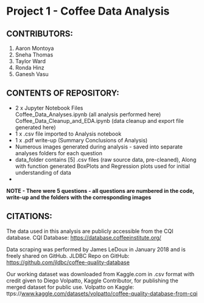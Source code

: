#  **Project 1 - Coffee Data Analysis**
##  CONTRIBUTORS:
1. Aaron Montoya
2. Sneha Thomas
3. Taylor Ward
4. Ronda Hinz
5. Ganesh Vasu

##  CONTENTS OF REPOSITORY:
* 2 x Jupyter Notebook Files  
  Coffee_Data_Analyses.ipynb  (all analysis performed here)  
  Coffee_Data_Cleanup_and_EDA.ipynb  (data cleanup and export file generated here)  
* 1 x .csv file imported to Analysis notebook
* 1 x .pdf write-up (Summary Conclusions of Analysis)
* Numerous images generated during analysis - saved into separate analyses folders for each question
* data_folder contains [5] .csv files (raw source data, pre-cleaned), Along with function generated BoxPlots and Regression plots used for initial understanding of data
* 
**NOTE - There were 5 questions - all questions are numbered in the code, write-up and the folders with the corresponding images**
## CITATIONS:

The data used in this analysis are publicly accessible from the CQI database. 
CQI Database:  https://database.coffeeinstitute.org/

Data scraping was performed by James LeDoux in January 2018 and is freely shared on GitHub.
JLDBC Repo on GitHub:  https://github.com/jldbc/coffee-quality-database  

Our working dataset was downloaded from Kaggle.com in .csv format with credit given to Diego Volpatto, Kaggle Contributor, for publishing the merged dataset for public use. 
Volpatto on Kaggle: ttps://www.kaggle.com/datasets/volpatto/coffee-quality-database-from-cqi
